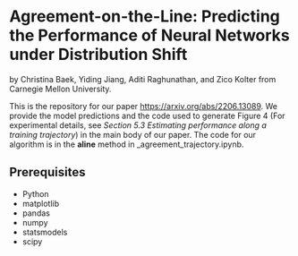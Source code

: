 # Agreement-on-the-Line: Predicting the Performance of Neural Networks under Distribution Shift
by Christina Baek, Yiding Jiang, Aditi Raghunathan, and Zico Kolter from Carnegie Mellon University. 

This is the repository for our paper https://arxiv.org/abs/2206.13089. 
We provide the model predictions and the code used to generate Figure 4 (For experimental details, see _Section 5.3 Estimating performance along a training trajectory_) in the main body of our paper. The code for our algorithm is in the **aline** method in _agreement_trajectory.ipynb.

## Prerequisites 
- Python
- matplotlib
- pandas 
- numpy
- statsmodels
- scipy
